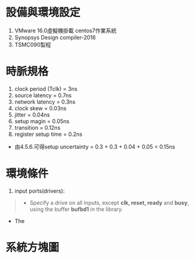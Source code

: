 設備與環境設定
=============
1. VMware 16.0虛擬機掛載 centos7作業系統
2. Synopsys Design compiler-2016
3. TSMC090製程

時脈規格
=======
1. clock period (Tclk) = 3ns
2. source latency = 0.7ns
3. network latency = 0.3ns
4. clock skew = 0.03ns
5. jitter = 0.04ns
6. setup magin = 0.05ns
7. transition = 0.12ns
8. register setup time = 0.2ns

- 由4.5.6.可得setup uncertainty = 0.3 + 0.3 + 0.04 + 0.05 = 0.15ns

環境條件
=======
1. input ports(drivers):
  >- Specify a drive on all inputs, except **clk, reset, ready** and **busy**, using the buffer **bufbd1** in the library.
  - The 
 
系統方塊圖
=========
